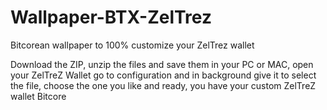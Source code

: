 # Wallpaper-BTX-ZelTrez
Bitcorean wallpaper to 100% customize your ZelTrez wallet
<p>Download the ZIP, unzip the files and save them in your PC or MAC, open your ZelTreZ Wallet go to configuration and in background give it to select the file, choose the one you like and ready, you have your custom ZelTreZ wallet Bitcore
